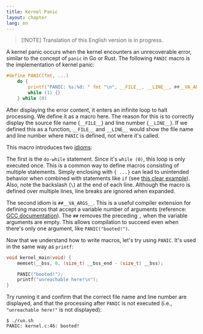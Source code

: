 ```yaml
---
title: Kernel Panic
layout: chapter
lang: en
---
```


> [!NOTE] Translation of this English version is in progress.

A kernel panic occurs when the kernel encounters an unrecoverable error, similar to the concept of `panic` in Go or Rust. The following `PANIC` macro is the implementation of kernel panic:

```c:kernel.h
#define PANIC(fmt, ...)                                                        \
    do {                                                                       \
        printf("PANIC: %s:%d: " fmt "\n", __FILE__, __LINE__, ##__VA_ARGS__);  \
        while (1) {}                                                           \
    } while (0)
```

After displaying the error content, it enters an infinite loop to halt processing. We define it as a macro here. The reason for this is to correctly display the source file name (`__FILE__`) and line number (`__LINE__`). If we defined this as a function, `__FILE__` and `__LINE__` would show the file name and line number where `PANIC` is defined, not where it's called.

This macro introduces two [idioms](https://en.wikipedia.org/wiki/Programming_idiom):

The first is the `do-while` statement. Since it's `while (0)`, this loop is only executed once. This is a common way to define macros consisting of multiple statements. Simply enclosing with `{ ...}` can lead to unintended behavior when combined with statements like `if` (see [this clear example](https://www.jpcert.or.jp/sc-rules/c-pre10-c.html)). Also, note the backslash (`\`) at the end of each line. Although the macro is defined over multiple lines, line breaks are ignored when expanded.

The second idiom is `##__VA_ARGS__`. This is a useful compiler extension for defining macros that accept a variable number of arguments (reference: [GCC documentation](https://gcc.gnu.org/onlinedocs/gcc/Variadic-Macros.html)). The `##` removes the preceding `,` when the variable arguments are empty. This allows compilation to succeed even when there's only one argument, like `PANIC("booted!")`.

Now that we understand how to write macros, let's try using `PANIC`. It's used in the same way as `printf`:

```c:kernel.c {4-5}
void kernel_main(void) {
    memset(__bss, 0, (size_t) __bss_end - (size_t) __bss);

    PANIC("booted!");
    printf("unreachable here!\n");
}
```

Try running it and confirm that the correct file name and line number are displayed, and that the processing after `PANIC` is not executed (i.e., `"unreachable here!"` is not displayed):

```plain
$ ./run.sh
PANIC: kernel.c:46: booted!
```
